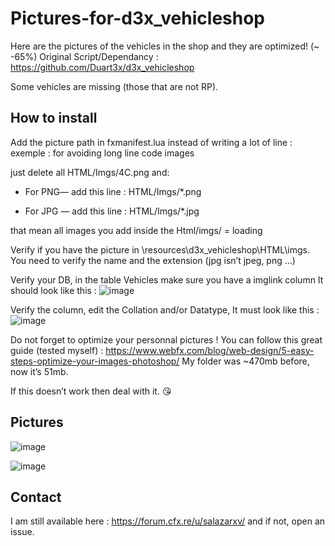 # Pictures-for-d3x_vehicleshop
Here are the pictures of the vehicles in the shop and they are optimized! (~ -65%)
Original Script/Dependancy : https://github.com/Duart3x/d3x_vehicleshop

Some vehicles are missing (those that are not RP).
## How to install

Add the picture path in fxmanifest.lua instead of writing a lot of line :
exemple :
for avoiding long line code images

just delete all HTML/Imgs/4C.png
and:
- For PNG— add this line : HTML/Imgs/*.png

- For JPG — add this line : HTML/Imgs/*.jpg

that mean all images you add inside the Html/imgs/ = loading

Verify if you have the picture in \resources\d3x_vehicleshop\HTML\imgs.
You need to verify the name and the extension (jpg isn’t jpeg, png …)

Verify your DB, in the table Vehicles make sure you have a imglink column
It should look like this :
![image](https://user-images.githubusercontent.com/23090309/123019942-c617b480-d3d1-11eb-8605-bc6a9073d927.png)

Verify the column, edit the Collation and/or Datatype,
It must look like this :
![image](https://user-images.githubusercontent.com/23090309/123019958-cfa11c80-d3d1-11eb-9111-3b54f46bfd22.png)

Do not forget to optimize your personnal pictures ! You can follow this great guide (tested myself) : https://www.webfx.com/blog/web-design/5-easy-steps-optimize-your-images-photoshop/
My folder was ~470mb before, now it’s 51mb.

If this doesn’t work then deal with it. :kissing_heart:

## Pictures
![image](https://user-images.githubusercontent.com/23090309/123019329-93b98780-d3d0-11eb-9f92-1aa67f29663f.png)

![image](https://user-images.githubusercontent.com/23090309/123019350-9caa5900-d3d0-11eb-930b-a28c5f01ade3.png)

## Contact
I am still available here : https://forum.cfx.re/u/salazarxv/ and if not, open an issue.
